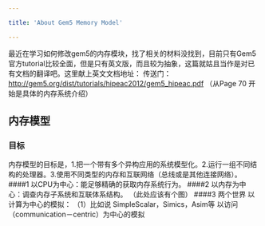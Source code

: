 ```yaml
---

title: 'About Gem5 Memory Model'

---
```


最近在学习如何修改gem5的内存模块，找了相关的材料没找到，目前只有Gem5官方tutorial比较全面，但是只有英文版，而且较为抽象，这篇就姑且当作是对已有文档的翻译吧。这里献上英文文档地址：
传送门：http://gem5.org/dist/tutorials/hipeac2012/gem5_hipeac.pdf
（从Page 70 开始是具体的内存系统介绍）
## 内存模型
### 目标
内存模型的目标是，1.把一个带有多个异构应用的系统模型化。2.运行一组不同结构的处理器。3.使用不同类型的内存和互联网络（总线或是其他连接网络）。
####1 以CPU为中心：能足够精确的获取内存系统行为。
####2 以内存为中心：调查内存子系统和互联体系结构。
（此处应该有个图）
####3 两个世界
以计算为中心的模拟：
（1）比如说 SimpleScalar，Simics，Asim等
以访问（communication－centric）为中心的模拟
